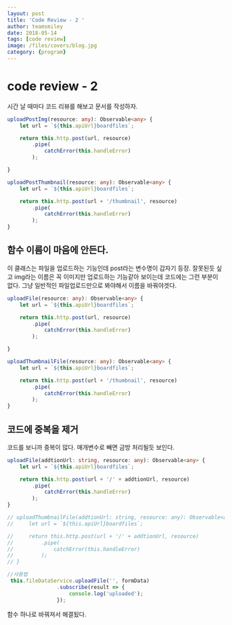 ```yaml
---
layout: post
title: 'Code Review - 2 ' 
author: teamsmiley 
date: 2018-05-14
tags: [code review]
image: /files/covers/blog.jpg
category: {program}
---
```


# code review - 2

시간 날 때마다 코드 리뷰를 해보고 문서를 작성하자. 

```ts
uploadPostImg(resource: any): Observable<any> {
    let url = `${this.apiUrl}boardfiles`;

    return this.http.post(url, resource)
        .pipe(
            catchError(this.handleError)
        );

}

uploadPostThumbnail(resource: any): Observable<any> {
    let url = `${this.apiUrl}boardfiles`;

    return this.http.post(url + '/thumbnail', resource)
        .pipe(
            catchError(this.handleError)
        );
}
```

## 함수 이름이 마음에 안든다. 
이 클래스는 파일을 업로드하는 기능인데 post라는 변수명이 갑자기 등장. 잘못된듯 싶고 img라는 이름은 꼭 이미지만 업로드하는 기능같아 보이는데 코드에는 그런 부분이 없다. 그냥 일반적인 파일업로드만으로 봐야해서 이름을 바꿔야겟다. 

```ts
uploadFile(resource: any): Observable<any> {
    let url = `${this.apiUrl}boardfiles`;

    return this.http.post(url, resource)
        .pipe(
            catchError(this.handleError)
        );

}

uploadThumbnailFile(resource: any): Observable<any> {
    let url = `${this.apiUrl}boardfiles`;

    return this.http.post(url + '/thumbnail', resource)
        .pipe(
            catchError(this.handleError)
        );
}
```

## 코드에 중복을 제거 

코드를 보니까 중복이 많다.  매개변수로 빼면 금방 처리될듯 보인다.

```ts
uploadFile(addtionUrl: string, resource: any): Observable<any> {
    let url = `${this.apiUrl}boardfiles`;

    return this.http.post(url + '/' + addtionUrl, resource)
        .pipe(
            catchError(this.handleError)
        );
}

// uploadThumbnailFile(addtionUrl: string, resource: any): Observable<any> {
//     let url = `${this.apiUrl}boardfiles`;

//     return this.http.post(url + '/' + addtionUrl, resource)
//         .pipe(
//             catchError(this.handleError)
//         );
// }

//사용법
 this.fileDataService.uploadFile('', formData)
                .subscribe(result => {
                    console.log('uploaded');
                });
```

함수 하나로 바꿔져서 해결됬다.


